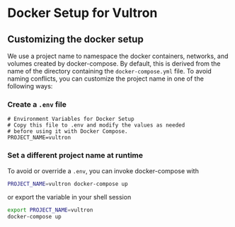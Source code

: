 # Docker Setup for Vultron

## Customizing the docker setup

We use a project name to namespace the docker containers, networks, and volumes created by docker-compose. By default, this is derived from the name of the directory containing the `docker-compose.yml` file.
To avoid naming conflicts, you can customize the project name in one of the following ways:

### Create a `.env` file

```dotenv
# Environment Variables for Docker Setup
# Copy this file to .env and modify the values as needed
# before using it with Docker Compose.
PROJECT_NAME=vultron
```

### Set a different project name at runtime

To avoid or override a `.env`, you can invoke docker-compose with

```bash
PROJECT_NAME=vultron docker-compose up
```

or export the variable in your shell session

```bash
export PROJECT_NAME=vultron
docker-compose up
```
